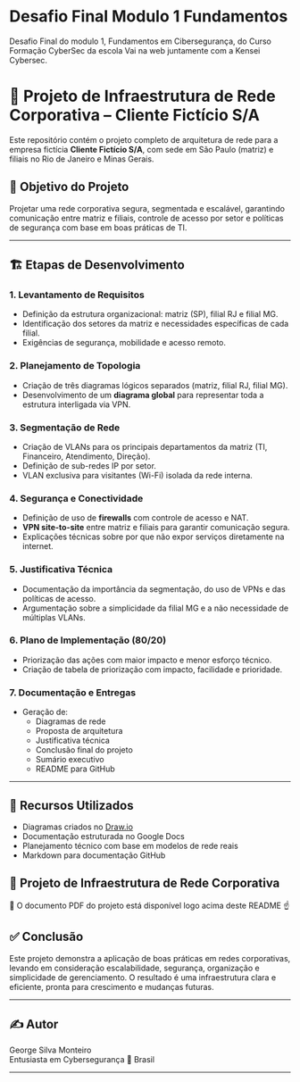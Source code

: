 # Desafio Final Modulo 1 Fundamentos
Desafio Final do modulo 1, Fundamentos em Cibersegurança, do Curso Formação CyberSec da escola Vai na web juntamente com a Kensei Cybersec.
# 💼 Projeto de Infraestrutura de Rede Corporativa – Cliente Fictício S/A

Este repositório contém o projeto completo de arquitetura de rede para a empresa fictícia **Cliente Fictício S/A**, com sede em São Paulo (matriz) e filiais no Rio de Janeiro e Minas Gerais.

## 🧠 Objetivo do Projeto

Projetar uma rede corporativa segura, segmentada e escalável, garantindo comunicação entre matriz e filiais, controle de acesso por setor e políticas de segurança com base em boas práticas de TI.

---

## 🏗️ Etapas de Desenvolvimento

### 1. **Levantamento de Requisitos**
- Definição da estrutura organizacional: matriz (SP), filial RJ e filial MG.
- Identificação dos setores da matriz e necessidades específicas de cada filial.
- Exigências de segurança, mobilidade e acesso remoto.

### 2. **Planejamento de Topologia**
- Criação de três diagramas lógicos separados (matriz, filial RJ, filial MG).
- Desenvolvimento de um **diagrama global** para representar toda a estrutura interligada via VPN.

### 3. **Segmentação de Rede**
- Criação de VLANs para os principais departamentos da matriz (TI, Financeiro, Atendimento, Direção).
- Definição de sub-redes IP por setor.
- VLAN exclusiva para visitantes (Wi-Fi) isolada da rede interna.

### 4. **Segurança e Conectividade**
- Definição de uso de **firewalls** com controle de acesso e NAT.
- **VPN site-to-site** entre matriz e filiais para garantir comunicação segura.
- Explicações técnicas sobre por que não expor serviços diretamente na internet.

### 5. **Justificativa Técnica**
- Documentação da importância da segmentação, do uso de VPNs e das políticas de acesso.
- Argumentação sobre a simplicidade da filial MG e a não necessidade de múltiplas VLANs.

### 6. **Plano de Implementação (80/20)**
- Priorização das ações com maior impacto e menor esforço técnico.
- Criação de tabela de priorização com impacto, facilidade e prioridade.

### 7. **Documentação e Entregas**
- Geração de:
  - Diagramas de rede
  - Proposta de arquitetura
  - Justificativa técnica
  - Conclusão final do projeto
  - Sumário executivo
  - README para GitHub

---

## 📌 Recursos Utilizados

- Diagramas criados no [Draw.io](https://app.diagrams.net)
- Documentação estruturada no Google Docs
- Planejamento técnico com base em modelos de rede reais
- Markdown para documentação GitHub

## 📘 Projeto de Infraestrutura de Rede Corporativa

📘 O documento PDF do projeto está disponível logo acima deste README ☝️


## ✅ Conclusão

Este projeto demonstra a aplicação de boas práticas em redes corporativas, levando em consideração escalabilidade, segurança, organização e simplicidade de gerenciamento. O resultado é uma infraestrutura clara e eficiente, pronta para crescimento e mudanças futuras.

---

## ✍️ Autor

George Silva Monteiro  
Entusiasta em Cybersegurança 
📍 Brasil

---

